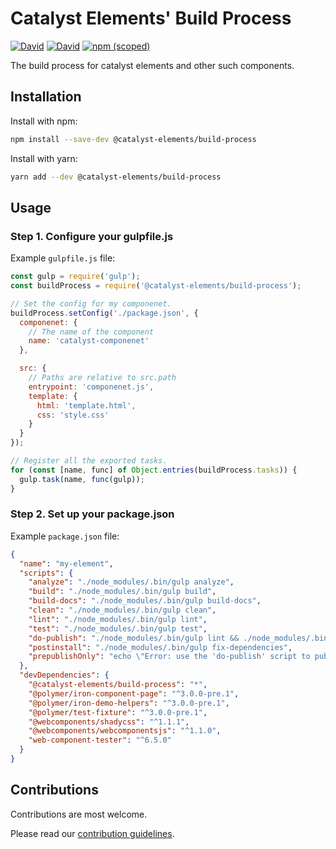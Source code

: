 # Catalyst Elements' Build Process

[![David](https://img.shields.io/david/catalyst/CatalystElementsBuildProcess.svg?style=flat-square)](https://david-dm.org/catalyst/CatalystElementsBuildProcess)
[![David](https://img.shields.io/david/dev/catalyst/CatalystElementsBuildProcess.svg?style=flat-square)](https://david-dm.org/catalyst/CatalystElementsBuildProcess?type=dev)
[![npm (scoped)](https://img.shields.io/npm/v/@catalyst-elements/build-process.svg?style=flat-square)](https://www.npmjs.com/package/@catalyst-elements/build-process)

The build process for catalyst elements and other such components.

## Installation

Install with npm:

```sh
npm install --save-dev @catalyst-elements/build-process
```

Install with yarn:

```sh
yarn add --dev @catalyst-elements/build-process
```

## Usage

### Step 1. Configure your gulpfile.js

Example `gulpfile.js` file:

```js
const gulp = require('gulp');
const buildProcess = require('@catalyst-elements/build-process');

// Set the config for my componenet.
buildProcess.setConfig('./package.json', {
  componenet: {
    // The name of the component
    name: 'catalyst-componenet'
  },

  src: {
    // Paths are relative to src.path
    entrypoint: 'componenet.js',
    template: {
      html: 'template.html',
      css: 'style.css'
    }
  }
});

// Register all the exported tasks.
for (const [name, func] of Object.entries(buildProcess.tasks)) {
  gulp.task(name, func(gulp));
}
```

### Step 2. Set up your package.json

Example `package.json` file:

```json
{
  "name": "my-element",
  "scripts": {
    "analyze": "./node_modules/.bin/gulp analyze",
    "build": "./node_modules/.bin/gulp build",
    "build-docs": "./node_modules/.bin/gulp build-docs",
    "clean": "./node_modules/.bin/gulp clean",
    "lint": "./node_modules/.bin/gulp lint",
    "test": "./node_modules/.bin/gulp test",
    "do-publish": "./node_modules/.bin/gulp lint && ./node_modules/.bin/gulp build && ./node_modules/.bin/gulp test && ./node_modules/.bin/gulp publish",
    "postinstall": "./node_modules/.bin/gulp fix-dependencies",
    "prepublishOnly": "echo \"Error: use the 'do-publish' script to publish.\" && exit 1"
  },
  "devDependencies": {
    "@catalyst-elements/build-process": "*",
    "@polymer/iron-component-page": "^3.0.0-pre.1",
    "@polymer/iron-demo-helpers": "^3.0.0-pre.1",
    "@polymer/test-fixture": "^3.0.0-pre.1",
    "@webcomponents/shadycss": "^1.1.1",
    "@webcomponents/webcomponentsjs": "^1.1.0",
    "web-component-tester": "^6.5.0"
  }
}
```

## Contributions

Contributions are most welcome.

Please read our [contribution guidelines](./CONTRIBUTING.md).
